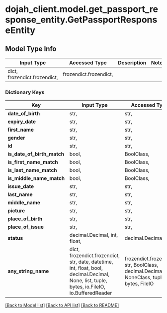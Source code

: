 # dojah_client.model.get_passport_response_entity.GetPassportResponseEntity

## Model Type Info
Input Type | Accessed Type | Description | Notes
------------ | ------------- | ------------- | -------------
dict, frozendict.frozendict,  | frozendict.frozendict,  |  | 

### Dictionary Keys
Key | Input Type | Accessed Type | Description | Notes
------------ | ------------- | ------------- | ------------- | -------------
**date_of_birth** | str,  | str,  |  | [optional] 
**expiry_date** | str,  | str,  |  | [optional] 
**first_name** | str,  | str,  |  | [optional] 
**gender** | str,  | str,  |  | [optional] 
**id** | str,  | str,  |  | [optional] 
**is_date_of_birth_match** | bool,  | BoolClass,  |  | [optional] 
**is_first_name_match** | bool,  | BoolClass,  |  | [optional] 
**is_last_name_match** | bool,  | BoolClass,  |  | [optional] 
**is_middle_name_match** | bool,  | BoolClass,  |  | [optional] 
**issue_date** | str,  | str,  |  | [optional] 
**last_name** | str,  | str,  |  | [optional] 
**middle_name** | str,  | str,  |  | [optional] 
**picture** | str,  | str,  |  | [optional] 
**place_of_birth** | str,  | str,  |  | [optional] 
**place_of_issue** | str,  | str,  |  | [optional] 
**status** | decimal.Decimal, int, float,  | decimal.Decimal,  |  | [optional] 
**any_string_name** | dict, frozendict.frozendict, str, date, datetime, int, float, bool, decimal.Decimal, None, list, tuple, bytes, io.FileIO, io.BufferedReader | frozendict.frozendict, str, BoolClass, decimal.Decimal, NoneClass, tuple, bytes, FileIO | any string name can be used but the value must be the correct type | [optional]

[[Back to Model list]](../../README.md#documentation-for-models) [[Back to API list]](../../README.md#documentation-for-api-endpoints) [[Back to README]](../../README.md)

